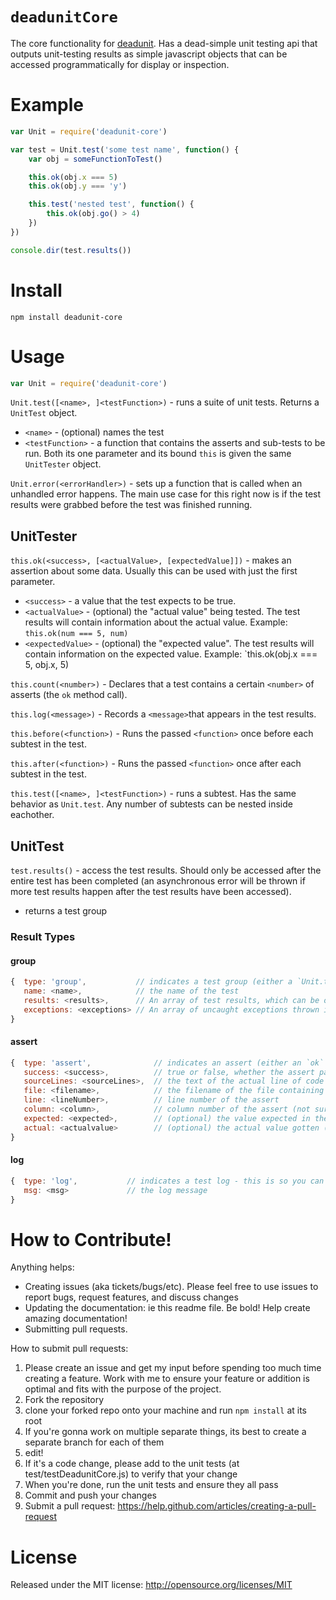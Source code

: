 `deadunitCore`
============

The core functionality for [deadunit](https://github.com/fresheneesz/deadunit).
Has a dead-simple unit testing api that outputs unit-testing results as simple javascript objects that can be accessed programmatically for display or inspection.


Example
=======

```javascript
var Unit = require('deadunit-core')

var test = Unit.test('some test name', function() {
    var obj = someFunctionToTest()

    this.ok(obj.x === 5)
    this.ok(obj.y === 'y')

    this.test('nested test', function() {
        this.ok(obj.go() > 4)
    })
})

console.dir(test.results())
```

Install
=======

```
npm install deadunit-core
```

Usage
=====
```javascript
var Unit = require('deadunit-core')
```

`Unit.test([<name>, ]<testFunction>)` - runs a suite of unit tests. Returns a `UnitTest` object.

 * `<name>` - (optional) names the test
 * `<testFunction>` - a function that contains the asserts and sub-tests to be run. Both its one parameter and its bound `this` is given the same `UnitTester` object.

`Unit.error(<errorHandler>)` - sets up a function that is called when an unhandled error happens. The main use case for this right now is if the test results were grabbed before the test was finished running.

UnitTester
----------

`this.ok(<success>, [<actualValue>, [expectedValue]])` - makes an assertion about some data. Usually this can be used with just the first parameter.

* `<success>` - a value that the test expects to be true.
* `<actualValue>` - (optional) the "actual value" being tested. The test results will contain information about the actual value. Example: `this.ok(num === 5, num)`
* `<expectedValue>` - (optional) the "expected value". The test results will contain information on the expected value. Example: `this.ok(obj.x === 5, obj.x, 5)

`this.count(<number>)` - Declares that a test contains a certain `<number>` of asserts (the `ok` method call).

`this.log(<message>)` - Records a `<message>`that appears in the test results.

`this.before(<function>)` - Runs the passed `<function>` once before each subtest in the test.

`this.after(<function>)` - Runs the passed `<function>` once after each subtest in the test.

`this.test([<name>, ]<testFunction>)` - runs a subtest. Has the same behavior as `Unit.test`. Any number of subtests can be nested inside eachother.

UnitTest
----------

`test.results()` - access the test results. Should only be accessed after the entire test has been completed (an asynchronous error will be thrown if more test results happen after the test results have been accessed).

* returns a test group

### Result Types ###

#### group ####
```javascript
{  type: 'group',           // indicates a test group (either a `Unit.test` call or `this.test`)
   name: <name>,            // the name of the test
   results: <results>,      // An array of test results, which can be of an `UnitTest` Result Types
   exceptions: <exceptions> // An array of uncaught exceptions thrown in the test
}
```

#### assert ####
```javascript
{  type: 'assert',              // indicates an assert (either an `ok` or `count` call)
   success: <success>,          // true or false, whether the assert passed or failed
   sourceLines: <sourceLines>,  // the text of the actual line of code for the assert
   file: <filename>,            // the filename of the file containing the test
   line: <lineNumber>,          // line number of the assert
   column: <column>,            // column number of the assert (not sure this is totally accurate)
   expected: <expected>,        // (optional) the value expected in the assert (third parameter to `ok`)
   actual: <actualvalue>        // (optional) the actual value gotten (second parameter to `ok`)
}
```

#### log ####
```javascript
{  type: 'log',           // indicates a test log - this is so you can log something in-line with the test results
   msg: <msg>             // the log message
}
```


How to Contribute!
============

Anything helps:

* Creating issues (aka tickets/bugs/etc). Please feel free to use issues to report bugs, request features, and discuss changes
* Updating the documentation: ie this readme file. Be bold! Help create amazing documentation!
* Submitting pull requests.

How to submit pull requests:

1. Please create an issue and get my input before spending too much time creating a feature. Work with me to ensure your feature or addition is optimal and fits with the purpose of the project.
2. Fork the repository
3. clone your forked repo onto your machine and run `npm install` at its root
4. If you're gonna work on multiple separate things, its best to create a separate branch for each of them
5. edit!
6. If it's a code change, please add to the unit tests (at test/testDeadunitCore.js) to verify that your change
7. When you're done, run the unit tests and ensure they all pass
8. Commit and push your changes
9. Submit a pull request: https://help.github.com/articles/creating-a-pull-request

License
=======
Released under the MIT license: http://opensource.org/licenses/MIT
